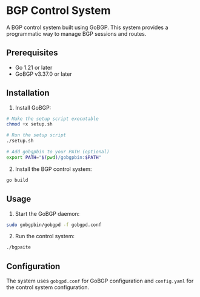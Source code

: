 # BGP Control System

A BGP control system built using GoBGP. This system provides a programmatic way to manage BGP sessions and routes.

## Prerequisites

- Go 1.21 or later
- GoBGP v3.37.0 or later

## Installation

1. Install GoBGP:
```bash
# Make the setup script executable
chmod +x setup.sh

# Run the setup script
./setup.sh

# Add gobgpbin to your PATH (optional)
export PATH="$(pwd)/gobgpbin:$PATH"
```

2. Install the BGP control system:
```bash
go build
```

## Usage

1. Start the GoBGP daemon:
```bash
sudo gobgpbin/gobgpd -f gobgpd.conf
```
2. Run the control system:
```bash
./bgpaite
```

## Configuration

The system uses `gobgpd.conf` for GoBGP configuration and `config.yaml` for the control system configuration.

